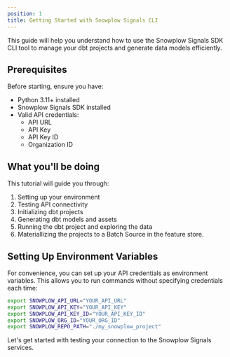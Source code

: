 ```yaml
---
position: 1
title: Getting Started with Snowplow Signals CLI
---
```


This guide will help you understand how to use the Snowplow Signals SDK CLI tool to manage your dbt projects and generate data models efficiently.

## Prerequisites

Before starting, ensure you have:

- Python 3.11+ installed
- Snowplow Signals SDK installed
- Valid API credentials:
  - API URL
  - API Key
  - API Key ID
  - Organization ID

## What you'll be doing

This tutorial will guide you through:

1. Setting up your environment
2. Testing API connectivity
3. Initializing dbt projects
4. Generating dbt models and assets
5. Running the dbt project and exploring the data
6. Materiallizing the projects to a Batch Source in the feature store.

## Setting Up Environment Variables

For convenience, you can set up your API credentials as environment variables. This allows you to run commands without specifying credentials each time:

```bash
export SNOWPLOW_API_URL="YOUR_API_URL"
export SNOWPLOW_API_KEY="YOUR_API_KEY"
export SNOWPLOW_API_KEY_ID="YOUR_API_KEY_ID"
export SNOWPLOW_ORG_ID="YOUR_ORG_ID"
export SNOWPLOW_REPO_PATH="./my_snowplow_project"
```

Let's get started with testing your connection to the Snowplow Signals services. 